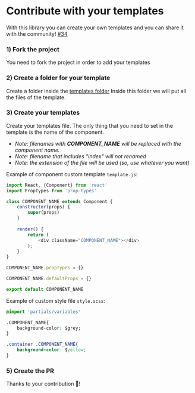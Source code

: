 # Contribute with your templates

With this library you can create your own templates and you can share it with the community! [#34](https://github.com/CVarisco/create-component-app/pull/34)

### 1) Fork the project

You need to fork the project in order to add your templates

### 2) Create a folder for your template

Create a folder inside the [templates folder](https://github.com/CVarisco/create-component-app/tree/master/templates)
Inside this folder we will put all the files of the template.

### 3) Create your templates

Create your templates file.
The only thing that you need to set in the template is the name of the component.  

- *Note: filenames with **COMPONENT_NAME** will be replaced with the component name.*
- *Note: filename that includes "index" will not renamed*  
- *Note: the extension of the file will be used (so, use whatever you want)*  

Example of component custom template `template.js`:

```javascript
import React, {Component} from 'react'
import PropTypes from 'prop-types'

class COMPONENT_NAME extends Component {
    constructor(props) {
        super(props)
    }
    
    render() {
        return (
            <div className="COMPONENT_NAME"></div>
        );
    }
}

COMPONENT_NAME.propTypes = {}

COMPONENT_NAME.defaultProps = {}

export default COMPONENT_NAME
```

Example of custom style file `style.scss`:

```css
@import 'partials/variables'

.COMPONENT_NAME{
    background-color: $grey;
}

.container .COMPONENT_NAME{
    background-color: $yellow;
}
```

### 5) Create the PR

Thanks to your contribution 🌮!  